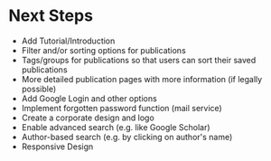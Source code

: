 # Next Steps

- Add Tutorial/Introduction
- Filter and/or sorting options for publications
- Tags/groups for publications so that users can sort their saved publications
- More detailed publication pages with more information (if legally possible)
- Add Google Login and other options
- Implement forgotten password function (mail service)
- Create a corporate design and logo
- Enable advanced search (e.g. like Google Scholar)
- Author-based search (e.g. by clicking on author's name)
- Responsive Design